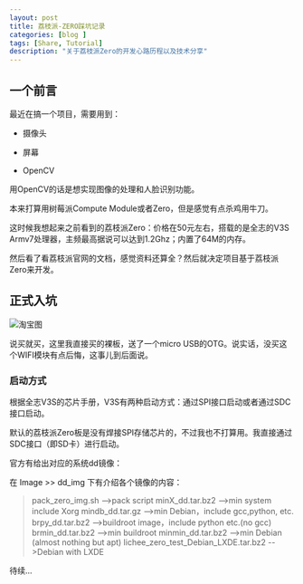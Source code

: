 ```yaml
---
layout: post
title: 荔枝派-ZERO踩坑记录
categories: [blog ]
tags: [Share, Tutorial]
description: "关于荔枝派Zero的开发心路历程以及技术分享"
---
```

## 一个前言
最近在搞一个项目，需要用到：

- 摄像头

- 屏幕

- OpenCV

用OpenCV的话是想实现图像的处理和人脸识别功能。

本来打算用树莓派Compute Module或者Zero，但是感觉有点杀鸡用牛刀。

这时候我想起来之前看到的荔枝派Zero：价格在50元左右，搭载的是全志的V3S Armv7处理器，主频最高据说可以达到1.2Ghz；内置了64M的内存。

然后看了看荔枝派官网的文档，感觉资料还算全？然后就决定项目基于荔枝派Zero来开发。


## 正式入坑
![淘宝图]("/img/lichee/taobao.png")

说买就买，这里我直接买的裸板，送了一个micro USB的OTG。说实话，没买这个WIFI模块有点后悔，这事儿到后面说。

### 启动方式

根据全志V3S的芯片手册，V3S有两种启动方式：通过SPI接口启动或者通过SDC接口启动。

默认的荔枝派Zero板是没有焊接SPI存储芯片的，不过我也不打算用。我直接通过SDC接口（即SD卡）进行启动。

官方有给出对应的系统dd镜像：

[荔枝派官方镜像]: http://cn.dl.sipeed.com/LICHEE/Zero	"link"

在 Image >> dd_img 下有介绍各个镜像的内容：

>   pack_zero_img.sh -->pack script
>   minX_dd.tar.bz2  -->min system include Xorg
>   mindb_dd.tar.gz  -->min Debian，include gcc,python, etc.
>   brpy_dd.tar.bz2  -->buildroot image，include python etc.(no gcc)
>   brmin_dd.tar.bz2  -->min buildroot
>   minmin_dd.tar.bz2  -->min Debian (almost nothing but apt)
>   lichee_zero_test_Debian_LXDE.tar.bz2  -->Debian with LXDE

待续...